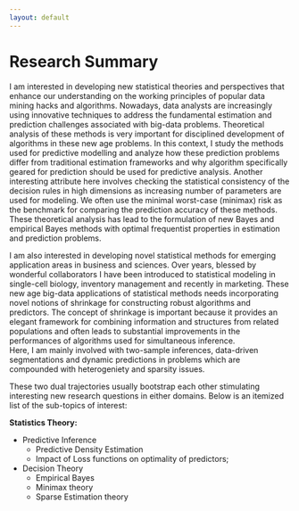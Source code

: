 ```yaml
---
layout: default
---
```


# Research Summary

I am interested in developing new statistical theories and perspectives that enhance our understanding on the working principles of popular data mining hacks and algorithms. Nowadays, data analysts are increasingly using innovative techniques to address the fundamental estimation and prediction challenges associated with big-data problems. Theoretical analysis of  these methods is very important for disciplined development of algorithms in these new age problems. In this context, I study the methods used for predictive modelling and analyze how these prediction problems differ from traditional estimation frameworks and why algorithm specifically geared for prediction should be used for predictive analysis. Another interesting attribute here involves checking the statistical consistency of the decision rules in high dimensions as increasing number of parameters are used for modeling.  We often use the minimal worst-case  (minimax) risk as the benchmark  for comparing the prediction accuracy of these methods. These theoretical analysis has lead to the formulation of new Bayes and empirical Bayes methods with optimal frequentist properties in estimation and prediction problems.  

I am also interested in developing novel statistical methods for emerging application areas in business and sciences. Over years, blessed by wonderful collaborators I have been introduced to statistical modeling in single-cell biology, inventory management and recently in marketing. These new age big-data applications of statistical methods needs incorporating novel notions of shrinkage for constructing robust algorithms and predictors. The concept of shrinkage is important because it provides an elegant framework for combining information and structures from related populations and often leads to substantial improvements in the performances of algorithms used for simultaneous inference.  
Here, I am mainly involved with two-sample inferences, data-driven segmentations and dynamic predictions in problems which are compounded with heterogeniety and sparsity issues.  

These two dual trajectories usually bootstrap each other stimulating interesting new research questions in either domains. Below is an itemized list of the sub-topics of interest: 

**Statistics Theory:** 
  - Predictive Inference 
    - Predictive Density Estimation
    - Impact of Loss functions on optimality of predictors;
  - Decision Theory 
    - Empirical Bayes 
    - Minimax theory
    - Sparse Estimation theory  




<!--
<br/>
I am an Assistant Professor of Data Sciences and Operations in the University of Southern California. I am a member of the USC Marshall Statistics Group. I graduated from Stanford University with a Statistics PhD in 2013, after defending <a href='http://www-bcf.usc.edu/~gourab/gourab-thesis.pdf'><i><font face="verdana" color="teal">this thesis</font></i></a>.  My advisor at Stanford was  <a href='http://statweb.stanford.edu/~imj/'><font face="verdana" color="teal"> Iain Johnstone</font></a>. Prior to that, I studied at <a href='http://www.isical.ac.in'><font face="verdana" color="teal">Indian Statistical Institute</font></a> for my  Bachelor's and Master's degrees. 
<br/>
<br/>
<b>Research Interests:</b>  
My research interests include high-dimensional statistics, empirical Bayes &amp shrinkage methods, penalized regression and statistical prediction analysis. I am particularly interested in formulating new Bayes and empirical Bayes methods with optimal frequentist properties in estimation and prediction problems. I am also involved in developing novel statistical algorithms for big-data applications in health-care and management sciences. These applications involves two-sample inferences, data-driven segmentations and dynamic predictions which are again compounded with heterogeniety and sparsity issues. 
<br/>
&#9658; <b>Methods:</b> Predictive Inference, Empirical Bayes and Shrinkage Methodology, Sparse Estimation, Cross-classified models, Mixed-effects modeling
<br/>
&#9658; <b>Applications:</b> Single-Cell Virology, Inventory Management, Optimal Pricing of digital goods.   
<br/>
-->
